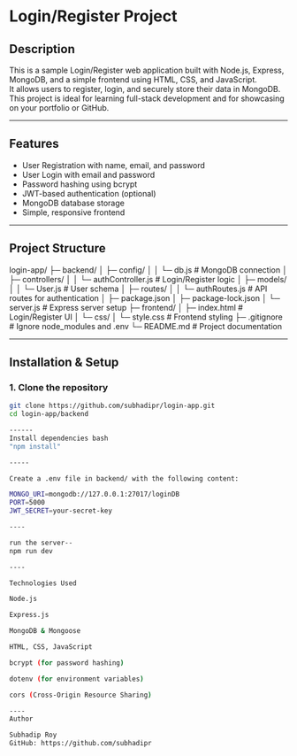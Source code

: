 # Login/Register Project

## Description
This is a sample Login/Register web application built with Node.js, Express, MongoDB, and a simple frontend using HTML, CSS, and JavaScript.  
It allows users to register, login, and securely store their data in MongoDB. This project is ideal for learning full-stack development and for showcasing on your portfolio or GitHub.

---

## Features
- User Registration with name, email, and password
- User Login with email and password
- Password hashing using bcrypt
- JWT-based authentication (optional)
- MongoDB database storage
- Simple, responsive frontend

---

## Project Structure
login-app/
├─ backend/
│ ├─ config/
│ │ └─ db.js # MongoDB connection
│ ├─ controllers/
│ │ └─ authController.js # Login/Register logic
│ ├─ models/
│ │ └─ User.js # User schema
│ ├─ routes/
│ │ └─ authRoutes.js # API routes for authentication
│ ├─ package.json
│ ├─ package-lock.json
│ └─ server.js # Express server setup
├─ frontend/
│ ├─ index.html # Login/Register UI
│ └─ css/
│ └─ style.css # Frontend styling
├─ .gitignore # Ignore node_modules and .env
└─ README.md # Project documentation


---

## Installation & Setup

### 1. Clone the repository
```bash
git clone https://github.com/subhadipr/login-app.git
cd login-app/backend

------
Install dependencies bash 
"npm install"

-----

Create a .env file in backend/ with the following content:

MONGO_URI=mongodb://127.0.0.1:27017/loginDB
PORT=5000
JWT_SECRET=your-secret-key

----

run the server--
npm run dev

----

Technologies Used

Node.js

Express.js

MongoDB & Mongoose

HTML, CSS, JavaScript

bcrypt (for password hashing)

dotenv (for environment variables)

cors (Cross-Origin Resource Sharing)

----
Author

Subhadip Roy
GitHub: https://github.com/subhadipr

